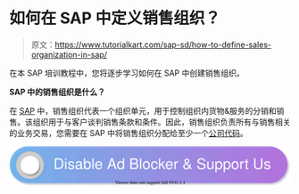 # 如何在 SAP 中定义销售组织？

> 原文：<https://www.tutorialkart.com/sap-sd/how-to-define-sales-organization-in-sap/>

在本 SAP 培训教程中，您将逐步学习如何在 SAP 中创建销售组织。

**SAP 中的销售组织是什么？**

在 [SAP](https://www.tutorialkart.com/sap/what-is-sap-definition-of-erp-sap-systems/) 中，销售组织代表一个组织单元，用于控制组织内货物&服务的分销和销售。该组织用于与客户谈判销售条款和条件。因此，销售组织负责所有与销售相关的业务交易，您需要在 SAP 中将销售组织分配给至少一个[公司代码](https://www.tutorialkart.com/sap-fico/define-company-code-in-sap/)。

[![](img/925da31b32d6bc3827932f6c8afb11bb.png)](https://www.tutorialkart.com/)